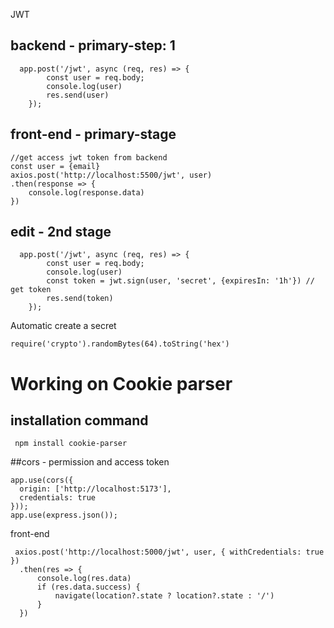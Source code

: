 JWT
## backend - primary-step: 1
```
  app.post('/jwt', async (req, res) => {
        const user = req.body;
        console.log(user)
        res.send(user)
    });
```

## front-end - primary-stage
```
//get access jwt token from backend
const user = {email}
axios.post('http://localhost:5500/jwt', user)
.then(response => {
    console.log(response.data)
})
```
## edit - 2nd stage
```
  app.post('/jwt', async (req, res) => {
        const user = req.body;
        console.log(user)
        const token = jwt.sign(user, 'secret', {expiresIn: '1h'}) // get token
        res.send(token)
    });
```
Automatic create a secret
```
require('crypto').randomBytes(64).toString('hex')
```
# Working on Cookie parser
## installation command
```
 npm install cookie-parser
```
##cors - permission and access token
```
app.use(cors({
  origin: ['http://localhost:5173'],
  credentials: true
}));
app.use(express.json());
```
front-end
```
 axios.post('http://localhost:5000/jwt', user, { withCredentials: true })
  .then(res => {
      console.log(res.data)
      if (res.data.success) {
          navigate(location?.state ? location?.state : '/')
      }
  })
```

